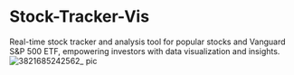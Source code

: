 # Stock-Tracker-Vis
Real-time stock tracker and analysis tool for popular stocks and Vanguard S&P 500 ETF, empowering investors with data visualization and insights.
![3821685242562_ pic](https://github.com/linhuimin007/Stock-Tracker-Vis/assets/93885882/570dd818-f87e-44a6-979c-bf254d3bcb07)
